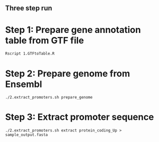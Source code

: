 ## Three step run

# Step 1: Prepare gene annotation table from GTF file

`Rscript 1.GTFtoTable.R`

# Step 2: Prepare genome from Ensembl

`./2.extract_promoters.sh prepare_genome`

# Step 3: Extract promoter sequence

`./2.extract_promoters.sh extract protein_coding_Up > sample_output.fasta`

